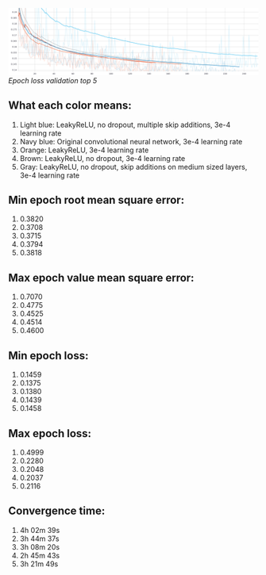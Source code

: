 ![alt text](https://github.com/toma-ungureanu/Licenta/blob/master/model_statistics/png/validation/epoch_loss_val_top5.png)
*Epoch loss validation top 5*

What each color means:
----------------------

1. Light blue: LeakyReLU, no dropout, multiple skip additions, 3e-4 learning rate
2. Navy blue: Original convolutional neural network, 3e-4 learning rate
3. Orange: LeakyReLU, 3e-4 learning rate
4. Brown:  LeakyReLU, no dropout, 3e-4 learning rate
5. Gray: LeakyReLU, no dropout, skip additions on medium sized layers, 3e-4 learning rate

Min epoch root mean square error:
---------------------------

1. 0.3820
2. 0.3708
3. 0.3715
4. 0.3794
5. 0.3818


Max epoch value mean square error:
----------------------------

1. 0.7070
2. 0.4775
3. 0.4525
4. 0.4514
5. 0.4600


Min epoch loss:
---------------

1. 0.1459
2. 0.1375
3. 0.1380
4. 0.1439
5. 0.1458


Max epoch loss:
---------------

1. 0.4999
2. 0.2280
3. 0.2048
4. 0.2037
5. 0.2116


Convergence time:
-----------------

1. 4h 02m 39s
2. 3h 44m 37s
3. 3h 08m 20s
4. 2h 45m 43s
5. 3h 21m 49s
